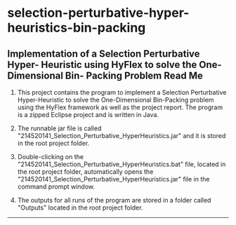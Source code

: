 # selection-perturbative-hyper-heuristics-bin-packing
Implementation of a Selection Perturbative Hyper- Heuristic using HyFlex to solve the One-Dimensional Bin- Packing Problem
Read Me
---------------------------------------------------------------------------

1.	This project contains the program to implement a Selection Perturbative 
	Hyper-Heuristic to solve the One-Dimensional Bin-Packing problem using
	the HyFlex framework as well as the project report. The program is a
	zipped Eclipse project and is written in Java.
	
2.	The runnable jar file is called 
	"214520141_Selection_Perturbative_HyperHeuristics.jar" and it is stored in the 
	root project folder.
	
3.	Double-clicking on the "214520141_Selection_Perturbative_HyperHeuristics.bat" 
	file, located in the root project folder, automatically opens the
	"214520141_Selection_Perturbative_HyperHeuristics.jar" file in the command 
	prompt window.
	
4.	The outputs for all runs of the program are stored in a folder 
	called "Outputs" located in the root project folder.
	

----------------------------------------------------------------------------

